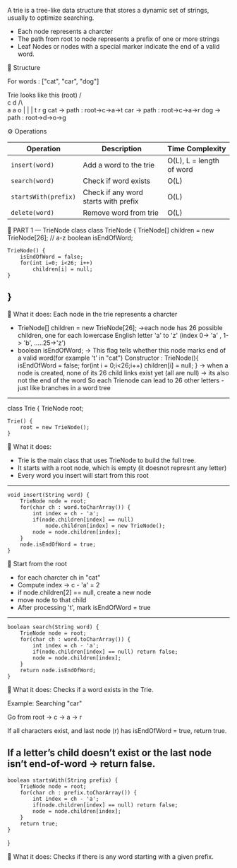 A trie is a tree-like data structure that stores a dynamic set of strings, usually to optimize searching.
- Each node represents a charcter
- The path from root to node represents a prefix of one or more strings
- Leaf Nodes or nodes with a special marker indicate the end of a valid word.

🌳 Structure

For words : ["cat", "car", "dog"]

Trie looks like this
                                                (root)
                                                  / \
                                                c    d
                                               /\     \
                                              a  a     o
                                              |  |     |
                                              t  r     g
cat -> path : root->c->a->t
car -> path : root->c->a->r
dog -> path : root->d->o->g

⚙️ Operations

| Operation            | Description                          | Time Complexity          |
| -------------------- | ------------------------------------ | ------------------------ |
| `insert(word)`       | Add a word to the trie               | O(L), L = length of word |
| `search(word)`       | Check if word exists                 | O(L)                     |
| `startsWith(prefix)` | Check if any word starts with prefix | O(L)                     |
| `delete(word)`       | Remove word from trie                | O(L)                     |



🧩 PART 1 — TrieNode class
class TrieNode {
    TrieNode[] children = new TrieNode[26]; // a-z
    boolean isEndOfWord;

    TrieNode() {
        isEndOfWord = false;
        for(int i=0; i<26; i++)
            children[i] = null;
    }
}
-------------------------------------------------------------
🔵 What it does:
Each node in the trie represents a charcter
- TrieNode[] children = new TrieNode[26];   ->each node has 26 possible children, one for each lowercase English letter 'a' to 'z' (index 0-> 'a' , 1-> 'b', .....25->'z')
- boolean isEndOfWord;          -> This flag tells whether this node marks end of a valid word(for example 't' in "cat")
Constructor :
TrieNode(){
    isEndOfWord = false;
    for(int i = 0;i<26;i++)
    children[i] = null;
}
-> when a node is created, none of its 26 child links exist yet (all are null)
-> its also not the end of the word
So each Trienode can lead to 26 other letters - just like branches in a word tree

-------------------------------------------------------------
class Trie {
    TrieNode root;

    Trie() {
        root = new TrieNode();
    }

🔵 What it does:
- Trie is the main class that uses TrieNode to build the full tree.
- It starts with a root node, which is empty (it doesnot represnt any letter)
- Every word you insert will start from this root
-------------------------------------------------------------
    void insert(String word) {
        TrieNode node = root;
        for(char ch : word.toCharArray()) {
            int index = ch - 'a';
            if(node.children[index] == null)
                node.children[index] = new TrieNode();
            node = node.children[index];
        }
        node.isEndOfWord = true;
    }

🔵 Start from the root
- for each charcter ch in "cat"
 - Compute index -> c - 'a' = 2
 - if node.children[2] == null, create a new node
 - move node to that child
- After processing 't', mark isEndOfWord = true
-------------------------------------------------------------
    boolean search(String word) {
        TrieNode node = root;
        for(char ch : word.toCharArray()) {
            int index = ch - 'a';
            if(node.children[index] == null) return false;
            node = node.children[index];
        }
        return node.isEndOfWord;
    }

🔹 What it does:
Checks if a word exists in the Trie.

Example: Searching "car"

Go from root → c → a → r

If all characters exist, and last node (r) has isEndOfWord = true, return true.

If a letter’s child doesn’t exist or the last node isn’t end-of-word → return false.
-------------------------------------------------------------
    boolean startsWith(String prefix) {
        TrieNode node = root;
        for(char ch : prefix.toCharArray()) {
            int index = ch - 'a';
            if(node.children[index] == null) return false;
            node = node.children[index];
        }
        return true;
    }
}


🔹 What it does:
Checks if there is any word starting with a given prefix.